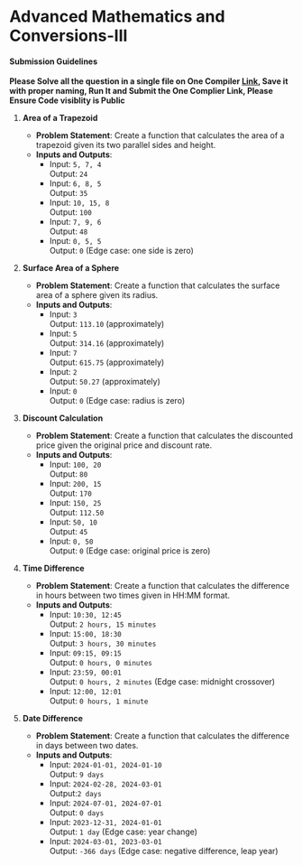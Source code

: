 # Advanced Mathematics and Conversions-III

#### Submission Guidelines

**Please Solve all the question in a single file on One Compiler [Link](https://onecompiler.com/javascript), Save it with proper naming, Run It and Submit the One Complier Link, Please Ensure Code visiblity is Public**

1. **Area of a Trapezoid**

   - **Problem Statement**: Create a function that calculates the area of a trapezoid given its two parallel sides and height.
   - **Inputs and Outputs**:
     - Input: `5, 7, 4`  
       Output: `24`
     - Input: `6, 8, 5`  
       Output: `35`
     - Input: `10, 15, 8`  
       Output: `100`
     - Input: `7, 9, 6`  
       Output: `48`
     - Input: `0, 5, 5`  
       Output: `0` (Edge case: one side is zero)

2. **Surface Area of a Sphere**

   - **Problem Statement**: Create a function that calculates the surface area of a sphere given its radius.
   - **Inputs and Outputs**:
     - Input: `3`  
       Output: `113.10` (approximately)
     - Input: `5`  
       Output: `314.16` (approximately)
     - Input: `7`  
       Output: `615.75` (approximately)
     - Input: `2`  
       Output: `50.27` (approximately)
     - Input: `0`  
       Output: `0` (Edge case: radius is zero)

3. **Discount Calculation**

   - **Problem Statement**: Create a function that calculates the discounted price given the original price and discount rate.
   - **Inputs and Outputs**:
     - Input: `100, 20`  
       Output: `80`
     - Input: `200, 15`  
       Output: `170`
     - Input: `150, 25`  
       Output: `112.50`
     - Input: `50, 10`  
       Output: `45`
     - Input: `0, 50`  
       Output: `0` (Edge case: original price is zero)

4. **Time Difference**

   - **Problem Statement**: Create a function that calculates the difference in hours between two times given in HH:MM format.
   - **Inputs and Outputs**:
     - Input: `10:30, 12:45`  
       Output: `2 hours, 15 minutes`
     - Input: `15:00, 18:30`  
       Output: `3 hours, 30 minutes`
     - Input: `09:15, 09:15`  
       Output: `0 hours, 0 minutes`
     - Input: `23:59, 00:01`  
       Output: `0 hours, 2 minutes` (Edge case: midnight crossover)
     - Input: `12:00, 12:01`  
       Output: `0 hours, 1 minute`

5. **Date Difference**
   - **Problem Statement**: Create a function that calculates the difference in days between two dates.
   - **Inputs and Outputs**:
     - Input: `2024-01-01, 2024-01-10`  
       Output: `9 days`
     - Input: `2024-02-28, 2024-03-01`  
       Output:`2 days`
     - Input: `2024-07-01, 2024-07-01`  
       Output: `0 days`
     - Input: `2023-12-31, 2024-01-01`  
       Output: `1 day` (Edge case: year change)
     - Input: `2024-03-01, 2023-03-01`  
       Output: `-366 days` (Edge case: negative difference, leap year)
